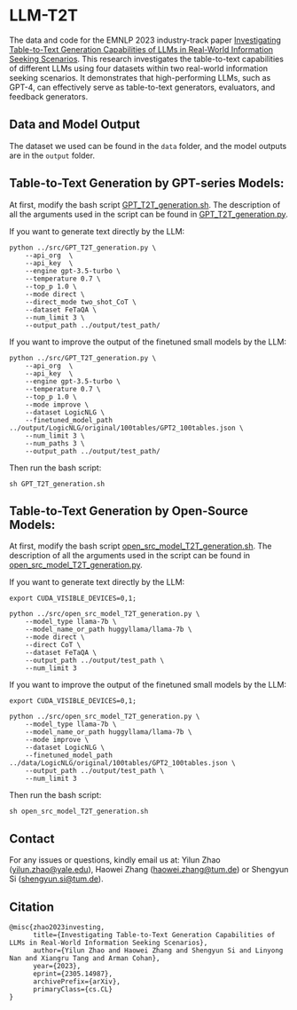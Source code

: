 # LLM-T2T
The data and code for the EMNLP 2023 industry-track paper [Investigating Table-to-Text Generation Capabilities of LLMs in Real-World Information Seeking Scenarios](https://arxiv.org/abs/2305.14987). This research investigates the table-to-text capabilities of different LLMs using four datasets within two real-world information seeking scenarios. It demonstrates that high-performing LLMs, such as GPT-4, can effectively serve as table-to-text generators, evaluators, and feedback generators.

## Data and Model Output
The dataset we used can be found in the `data` folder, and the model outputs are in the `output` folder.

## Table-to-Text Generation by GPT-series Models:
At first, modify the bash script [GPT_T2T_generation.sh](scripts/GPT_T2T_generation.sh). The description of all the arguments used in the script can be found in [GPT_T2T_generation.py](src/GPT_T2T_generation.py).

If you want to generate text directly by the LLM:

```
python ../src/GPT_T2T_generation.py \
    --api_org  \
    --api_key  \
    --engine gpt-3.5-turbo \
    --temperature 0.7 \
    --top_p 1.0 \
    --mode direct \
    --direct_mode two_shot_CoT \
    --dataset FeTaQA \
    --num_limit 3 \
    --output_path ../output/test_path/
```

If you want to improve the output of the finetuned small models by the LLM:

```
python ../src/GPT_T2T_generation.py \
    --api_org  \
    --api_key  \
    --engine gpt-3.5-turbo \
    --temperature 0.7 \
    --top_p 1.0 \
    --mode improve \
    --dataset LogicNLG \
    --finetuned_model_path ../output/LogicNLG/original/100tables/GPT2_100tables.json \
    --num_limit 3 \
    --num_paths 3 \
    --output_path ../output/test_path/
```
Then run the bash script:

```
sh GPT_T2T_generation.sh
```

## Table-to-Text Generation by Open-Source Models:
At first, modify the bash script [open_src_model_T2T_generation.sh](scripts/open_src_model_T2T_generation.sh). The description of all the arguments used in the script can be found in [open_src_model_T2T_generation.py](src/open_src_model_T2T_generation.py).

If you want to generate text directly by the LLM:

```
export CUDA_VISIBLE_DEVICES=0,1; 

python ../src/open_src_model_T2T_generation.py \
    --model_type llama-7b \
    --model_name_or_path huggyllama/llama-7b \
    --mode direct \
    --direct CoT \
    --dataset FeTaQA \
    --output_path ../output/test_path \
    --num_limit 3
```

If you want to improve the output of the finetuned small models by the LLM:

```
export CUDA_VISIBLE_DEVICES=0,1;

python ../src/open_src_model_T2T_generation.py \
    --model_type llama-7b \
    --model_name_or_path huggyllama/llama-7b \
    --mode improve \
    --dataset LogicNLG \
    --finetuned_model_path ../data/LogicNLG/original/100tables/GPT2_100tables.json \
    --output_path ../output/test_path \
    --num_limit 3
```
Then run the bash script:

```
sh open_src_model_T2T_generation.sh
```


## Contact
For any issues or questions, kindly email us at: Yilun Zhao (yilun.zhao@yale.edu), Haowei Zhang (haowei.zhang@tum.de) or Shengyun Si (shengyun.si@tum.de).

## Citation
```
@misc{zhao2023investing,
      title={Investigating Table-to-Text Generation Capabilities of LLMs in Real-World Information Seeking Scenarios}, 
      author={Yilun Zhao and Haowei Zhang and Shengyun Si and Linyong Nan and Xiangru Tang and Arman Cohan},
      year={2023},
      eprint={2305.14987},
      archivePrefix={arXiv},
      primaryClass={cs.CL}
}
```